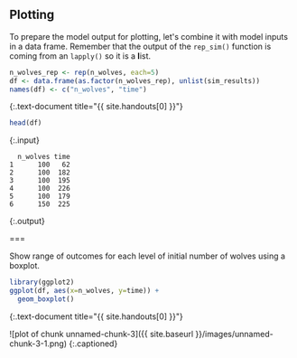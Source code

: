 ---
---

## Plotting

To prepare the model output for plotting, let's combine it with model inputs in a data frame. Remember that the output of the `rep_sim()` function is coming from an `lapply()` so it is a **l**ist.


~~~r
n_wolves_rep <- rep(n_wolves, each=5)
df <- data.frame(as.factor(n_wolves_rep), unlist(sim_results))
names(df) <- c("n_wolves", "time")
~~~
{:.text-document title="{{ site.handouts[0] }}"}


~~~r
head(df)
~~~
{:.input}
~~~
  n_wolves time
1      100   62
2      100  182
3      100  195
4      100  226
5      100  179
6      150  225
~~~
{:.output}

===

Show range of outcomes for each level of initial number of wolves using a boxplot.


~~~r
library(ggplot2)
ggplot(df, aes(x=n_wolves, y=time)) + 
  geom_boxplot()
~~~
{:.text-document title="{{ site.handouts[0] }}"}

![plot of chunk unnamed-chunk-3]({{ site.baseurl }}/images/unnamed-chunk-3-1.png)
{:.captioned}

